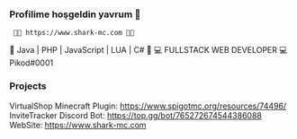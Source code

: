 ### Profilime hoşgeldin yavrum 🥳

     🤜🏼 https://www.shark-mc.com 🤛🏼

🤜 Java | PHP | JavaScript | LUA | C# 🤛
      💻 FULLSTACK WEB DEVELOPER 💻
               Pikod#0001
               
### Projects

VirtualShop Minecraft Plugin: https://www.spigotmc.org/resources/74496/
InviteTracker Discord Bot: https://top.gg/bot/765272674544386088
WebSite: https://www.shark-mc.com
